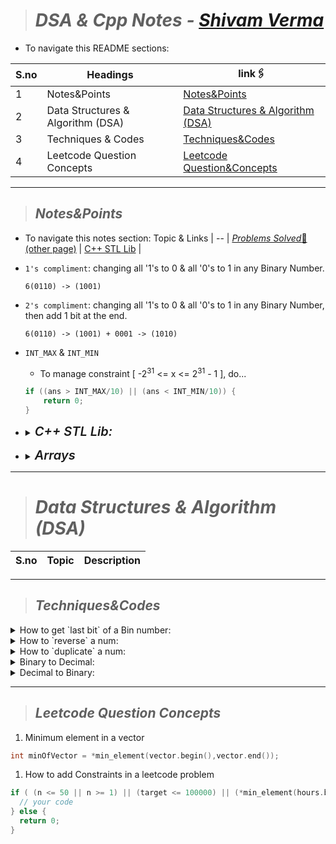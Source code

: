 > # *DSA & Cpp Notes - [Shivam Verma](https://github.com/shivamm-verma/Learn-cpp)*

- To navigate this README sections:


S.no | Headings | link🖇️
-- | -- | -- 
1 | Notes&Points | [Notes&Points](#notespoints)
2 | Data Structures & Algorithm (DSA) | [Data Structures & Algorithm (DSA)](#data-structures--algorithm-dsa)
3 | Techniques & Codes | [Techniques&Codes](#techniquescodes)
4 | Leetcode Question Concepts | [Leetcode Question&Concepts](#leetcode-question-concepts)



---

> ## *Notes&Points*
- To navigate this notes section:
    Topic & Links | 
    -- |
    [*Problems Solved*🧮 (other page)](03_problems/View.md) |
    [C++ STL Lib](#c-stl-lib) |



- `1's compliment`: changing all '1's to 0 & all '0's to 1 in any Binary Number.
    ```
    6(0110) -> (1001)
    ```

- `2's compliment`: changing all '1's to 0 & all '0's to 1 in any Binary Number, then add 1 bit at the end.
    ```
    6(0110) -> (1001) + 0001 -> (1010)
    ```

- `INT_MAX` & `INT_MIN`
  - To manage constraint [ -2<sup>31</sup> <= x <= 2<sup>31</sup> - 1 ], do...
  ```cpp
  if ((ans > INT_MAX/10) || (ans < INT_MIN/10)) {
      return 0;
  }
  ```

- <details>
  <summary><span style="font-size:20px; font-weight:600;"><i>C++ STL Lib: </i></span></summary>

  ```cpp
  // import c++ STL library by-
  #include <bits/stdc++.h>
  ```

  **Pair:**
  ```cpp
  pair<int, string> myPair = {1, "AbcD"};
  pair<int, int> myPairArr[] = {{2, 4}, {5, 8}, {9, 13}};
  pair<int, pair<int, int>> conjPair = {3, {5, 7}};
  cout << conjPair.second.first << endl;  // should give 5
  ```

  **Vector:**
  - Dynamic Size, can be accessed like array.
    ```cpp
    vector<int> v;
    vector<int> v2(v);
    v2.emplace_back(65); //v2.push_back(65);
    v2.push_back(19);
    cout << v.back() << endl; // gives 19
    ```
  - Vector iterators- begin(), end(), rend(), rbegin() {actual first last elem itr}
    ```cpp
    vector<int>::iterator itr = v.begin();
    cout << *(itr) << endl;
    itr++;
    cout << *(itr) << endl;
    ```
  - Vector iterator- end() (points to end address "After the Last element")
    ```cpp
    vector<pair<int, int>> complx;
    complx.emplace_back(2, 5);
    vector<pair<int, int>>::iterator itr2 = complx.end(); // points to end address AFTER THE LAST ELEMENT
    itr2 = itr2 - 1; // to get to Last Element
    cout << itr2->first << "+" << itr2->second << "j" << endl;
    ```
  - Printing of vector using loops
    ```cpp
    for (auto itr3 = v.begin(); itr3 != v.end(); itr3++) {
        cout << *(itr3) << " => ";
    } cout << endl;
    // Easy way
    for (auto it : v){cout << it << " ";}
    ```
  - Erasing/deleting in vectors (vector.erase(start, end)) => [start, end)
    ```cpp
    // Erasing in Vectors
    vector<int> vec = {3,4,5,6,7,8};
    vec.erase(vec.begin()+2);   // removes 5
    vec.erase(vec.begin()+1, vec.end()); // only first elem left
    for (auto itt:vec){
        cout << itt << " ";
    }
    ```
  - Inserting in vectors 
    ```cpp
    // Inserting in Vectors
    v.insert(v.begin() + 1, 55); // at 2nd
    v.insert(v.end(),3, 91); // at last, 91 91 91
    ```
  - Other Commands
    ```cpp
    v.size();
    v.pop_back();
    v1.swap(v2);
    v.clear();
    v.empty(); //gives 1 or 0
    ```

  **List in C++:**
  - List is similar to vector.
  - All vectors iterators and functions are used here.
  - "push_front" is cheaper(affordable) than "insert" in Vectors.
    ```cpp
    // List in C
    list<int> lst;
    lst.push_back(5);
    lst.emplace_back(6);
    lst.push_front(9);
    // lst.pop_back();
    for (auto itl : lst){cout << itl << " ";}
    ```

  **Upper_Bound & Lower_bound in vector/List (C++):**
  - `lower_bound`: it gives iterator(address) of the same element or ***immediate*** next *first* higher element.
    ```cpp
    // list lst = {2,3,4,6,7};
    int ind = lower_bound(a,a+n, 4) - a;  //itr of 4, a=2
    int ind = lower_bound(a,a+n, 5) - a;  //itr of 6, a=2
    int ind = lower_bound(a,a+n, 13) - a;  //itr= lst.end()(), a=2
    ```
    - To get just smaller element, but greatest of all elem before it,...
      ```cpp
      // list<int> lst= {1,2,4,4,4,4,9,11};
      int ind = lower_bound(a, a+n, X) - a; //X = 4
      ind--;  // (ind)>=0
      ```
    - TC: LogN
  - `upper_bound`: it gives iterator(address) of the ***immediate*** next *first* higher element.
    ```cpp
    // list lst = {2,3,4,6,7};
    int ind = upper_bound(a,a+n, 4) - a;  //itr of 6, a=2
    int ind = upper_bound(a,a+n, 5) - a;  //itr of 6, a=2
    int ind = upper_bound(a,a+n, 13) - a;  //itr= lst.end()(), a=2
    ```
    - This can give "Last occurrence" of a number by doing...
      ```cpp
      // list<int> lst= {1,2,4,4,4,4,9,11};
      int ind = upper_bound(a, a+n, X) - a; //X = 4
      ind--;  // (ind)>=0
      //given, ind is not at the first elem
      ```
    - It points to next greater element in the array.
    - TC: LogN
  - [*Visit this for practical code.*](01_Cpp_language/04_Cpp_STL/Upper-Lower_bound.cpp)

  **Deque** (same as list and vectors)

  **Stack:**
  - LIFO (Last In, First Out)
  - Operations: Push, Pop, Top/Peek (All in TC: O(1)-constant)
  - size(), swap(), etc
    ```cpp
    st.push(4);
    st.push(6);
    st.pop(9);
    cout << st.size() << endl;
    cout << st.top() << endl;
    ```

  **Queue:**
  - FIFO (First In, First Out)
  - Operations: Push, Pop, Front, Back
  - All functions like size swap same as stack.
    ```cpp
    queue<int> Q;
    Q.push(3);
    Q.push(4);
    Q.push(6);
    Q.push(9);
    cout << Q.front() <<endl;
    cout << Q.back() <<endl;
    Q.pop();
    cout << Q.front() <<endl;
    cout << Q.back() <<endl;
    ```

  **Priority_Queue:**
  - Same as Queue, but, the Largest is always on the Top, and shortest on the bottom.
  - Operations: Push, Pop, Top (TC: push/pop- LogN, top- O(1)-constant)
  - based on Tree data structure.
  - In Minimum heap, shortest on top, and largest on the bottom. 
    ```cpp
    // Max Heap
    priority_queue<int> pq;
    pq.push(12);
    pq.push(34);
    pq.push(8);
    pq.emplace(55);
    cout << pq.top() << endl;
    pq.pop();
    cout << pq.top() << endl;

    // Minimum Heap
    priority_queue<int, vector<int>, greater<int>> minPQ;
    //same operations
    ```

  **Set:**
  - Sorted & unique elements only.
  - All iterators & functions(swap, size, erase, count) and printing using itr works, similar to vector.
  - set.find():
    - If found, stores address of the found elem.
    - If Not, stores set.end()
  - TC: LogN
    ```cpp
    set<int> sett;
    sett.emplace(3);
    sett.insert(7);
    sett.emplace(5); // {3,5,7}
    for (auto itlk : sett){cout << itlk << " ";}
    cout << endl;
    auto itlk2 = sett.find(7); // find method
    cout << *itlk2 << endl;
    // Imps: find(), count(), erase()
    ```

  **Multiset:**
  - same as set, but no uniqueness and repeated elems, yet sorted.
    ```cpp
    multiset<int> ms={2,3,3,4};
    // ms.erase(3); // Deletes all 3
    ms.erase(ms.find(3)); // Deletes First 3
    for (auto iterat : ms)
    {
        cout << iterat << " ";
    }
    ```

  **Unordered set:**
  - TC: bigO(1), worst case: O(n)
  - all functions work, but not `lower_bound` & `upper_bound`
    ```cpp
    unordered_set<int> ust;
    ``` 

  **Map:**
  - ...

</details>


- <details>
  <summary><span style="font-size:20px; font-weight:600;"><i>Arrays </i></span></summary>

  ```cpp
  int arr[6];
  int arr[1000000];  // max size in int main
  int arr[10000000]; // max size Globally (outside main)
  ```
  Rest array notes: [Arrays/Array.md](Arrays/Array.md)
  </details>





<!-- Begin New Notes here! Start writing... -->
<!-- New Notes... -->

---

> # *Data Structures & Algorithm (DSA)*

S.no | Topic | Description
-- | -- | --

---

> ## *Techniques&Codes*

<details>
  <summary> How to get `last bit` of a Bin number: </summary>

  ```cpp
  while (n!=0){
      int bit = n & 1;
      n /= 10; 
      }
  ```
</details>

<details>
  <summary> How to `reverse` a num: </summary>

  ```cpp
  int dig = n %10;
  new_num = (new_num*10) + dig;   //reversed
  n /= 10;
  ```
</details>

<details>
  <summary> How to `duplicate` a num: </summary>

  ```cpp
  int dig = n %10;
  new_num = (dig* pow(10,i) ) + new_num;  //duplicated
  n /= 10;
  ```
</details>

<details>
  <summary> Binary to Decimal: </summary>

  ```cpp
  int bin_to_dec(unsigned n)
  {
      int two = 1, dec = 0;
      while (n != 0)
      {
          dec = dec + (two * (n % 10));
          two *= 2;
          n /= 10;
      }
      return dec;
  }
  ```
</details>

<details>
  <summary> Decimal to Binary: </summary>

  ```cpp
  int dec_to_bin(int n) // 5 to 101
  {
      int two = 2, bin = 0;
      while (n != 0)
      {
          int dig = n % 2;
          bin = (bin * 10) + dig;
          n /= 2;
      }
      return bin;
  }
  ```
</details>

---

> ## *Leetcode Question Concepts*
1. Minimum element in a vector
  ```cpp
  int minOfVector = *min_element(vector.begin(),vector.end());
  ```
1. How to add Constraints in a leetcode problem
```cpp
if ( (n <= 50 || n >= 1) || (target <= 100000) || (*min_element(hours.begin(),hours.end()) >= 0) ) {
  // your code
} else {
  return 0;
}
```
